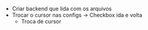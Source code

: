 * Criar backend que lida com os arquivos
* Trocar o cursor nas configs -> Checkbox ida e volta
	* Troca de cursor